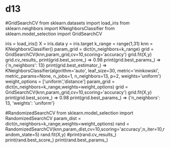 # d13
#GridSearchCV
from sklearn.datasets import load_iris
from sklearn.neighbors import KNeighborsClassifier
from sklearn.model_selection import GridSearchCV

iris = load_iris()
X = iris.data
y = iris.target
k_range = range(1,31)
knn = KNeighborsClassifier()
param_grid = dict(n_neighbors=k_range)
grid = GridSearchCV(knn,param_grid,cv=10,scoring='accuracy')
grid.fit(X,y)
grid.cv_results_
print(grid.best_score_) => 0.98
print(grid.best_params_) => {'n_neighbors': 13}
print(grid.best_estimator_) => KNeighborsClassifier(algorithm='auto', leaf_size=30, metric='minkowski',
                               metric_params=None, n_jobs=1, n_neighbors=13, p=2,
                               weights='uniform')
weight_options = ['uniform','distance']
param_grid = dict(n_neighbors=k_range,weights=weight_options)
grid = GridSearchCV(knn,param_grid,cv=10,scoring='accuracy')
grid.fit(X,y)
print(grid.best_score_) => 0.98
print(grid.best_params_) => {'n_neighbors': 13, 'weights': 'uniform'}

#RandomizedSearchCV
from sklearn.model_selection import RandomizedSearchCV
param_dist = dict(n_neighbors=k_range,weights=weight_options)
rand = RandomizedSearchCV(knn,param_dist,cv=10,scoring='accuracy',n_iter=10,random_state=5)
rand.fit(X,y)
#print(rand.cv_results_)
print(rand.best_score_)
print(rand.best_params_)

